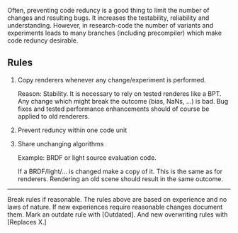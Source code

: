 Often, preventing code reduncy is a good thing to limit the number of changes and resulting bugs.
It increases the testability, reliability and understanding.
However, in research-code the number of variants and experiments leads to many branches (including precompiler) which make code reduncy desirable.

Rules
-

1. Copy renderers whenever any change/experiment is performed.

   Reason: Stability. It is necessary to rely on tested renderes like a BPT. Any change which might break the outcome (bias, NaNs, ...) is bad. Bug fixes and tested performance enhancements should of course be applied to old renderers.

2. Prevent reduncy within one code unit

3. Share unchanging algorithms

   Example: BRDF or light source evaluation code.

   If a BRDF/light/... is changed make a copy of it. This is the same as for renderers. Rendering an old scene should result in the same outcome.


---------------------

Break rules if reasonable. The rules above are based on experience and no laws of nature. If new experiences require reasonable changes document them.
Mark an outdate rule with [Outdated]. And new overwriting rules with [Replaces X.]